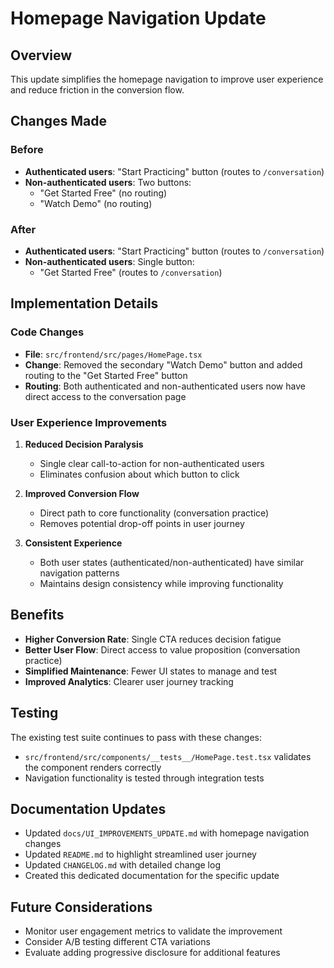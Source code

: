 # Homepage Navigation Update

## Overview

This update simplifies the homepage navigation to improve user experience and reduce friction in the conversion flow.

## Changes Made

### Before
- **Authenticated users**: "Start Practicing" button (routes to `/conversation`)
- **Non-authenticated users**: Two buttons:
  - "Get Started Free" (no routing)
  - "Watch Demo" (no routing)

### After
- **Authenticated users**: "Start Practicing" button (routes to `/conversation`)
- **Non-authenticated users**: Single button:
  - "Get Started Free" (routes to `/conversation`)

## Implementation Details

### Code Changes
- **File**: `src/frontend/src/pages/HomePage.tsx`
- **Change**: Removed the secondary "Watch Demo" button and added routing to the "Get Started Free" button
- **Routing**: Both authenticated and non-authenticated users now have direct access to the conversation page

### User Experience Improvements

1. **Reduced Decision Paralysis**
   - Single clear call-to-action for non-authenticated users
   - Eliminates confusion about which button to click

2. **Improved Conversion Flow**
   - Direct path to core functionality (conversation practice)
   - Removes potential drop-off points in user journey

3. **Consistent Experience**
   - Both user states (authenticated/non-authenticated) have similar navigation patterns
   - Maintains design consistency while improving functionality

## Benefits

- **Higher Conversion Rate**: Single CTA reduces decision fatigue
- **Better User Flow**: Direct access to value proposition (conversation practice)
- **Simplified Maintenance**: Fewer UI states to manage and test
- **Improved Analytics**: Clearer user journey tracking

## Testing

The existing test suite continues to pass with these changes:
- `src/frontend/src/components/__tests__/HomePage.test.tsx` validates the component renders correctly
- Navigation functionality is tested through integration tests

## Documentation Updates

- Updated `docs/UI_IMPROVEMENTS_UPDATE.md` with homepage navigation changes
- Updated `README.md` to highlight streamlined user journey
- Updated `CHANGELOG.md` with detailed change log
- Created this dedicated documentation for the specific update

## Future Considerations

- Monitor user engagement metrics to validate the improvement
- Consider A/B testing different CTA variations
- Evaluate adding progressive disclosure for additional features